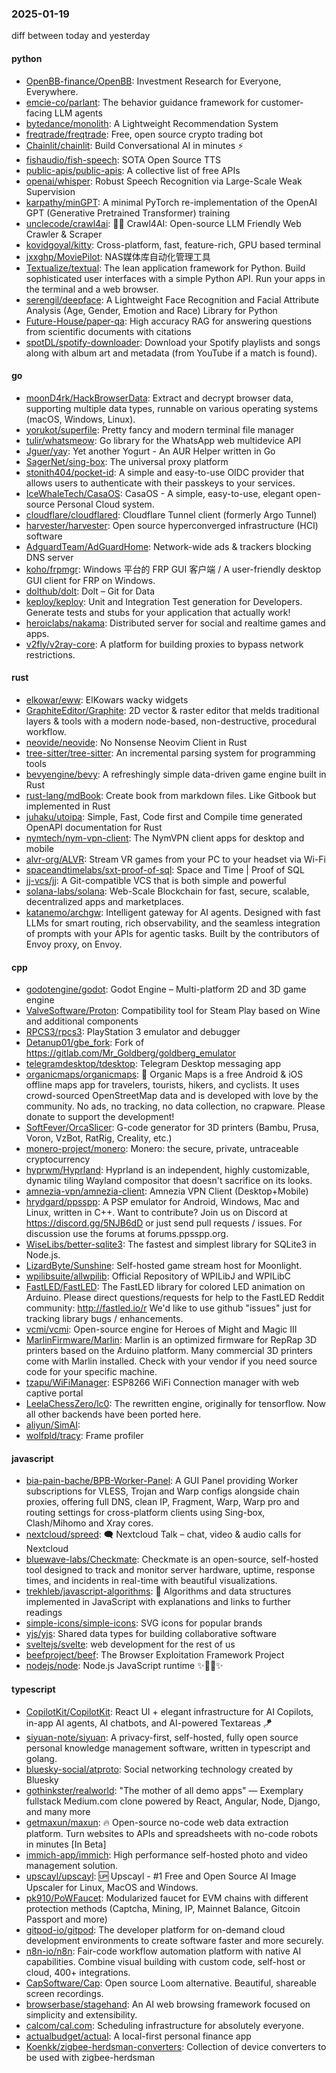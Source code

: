 ### 2025-01-19
diff between today and yesterday

#### python
* [OpenBB-finance/OpenBB](https://github.com/OpenBB-finance/OpenBB): Investment Research for Everyone, Everywhere.
* [emcie-co/parlant](https://github.com/emcie-co/parlant): The behavior guidance framework for customer-facing LLM agents
* [bytedance/monolith](https://github.com/bytedance/monolith): A Lightweight Recommendation System
* [freqtrade/freqtrade](https://github.com/freqtrade/freqtrade): Free, open source crypto trading bot
* [Chainlit/chainlit](https://github.com/Chainlit/chainlit): Build Conversational AI in minutes ⚡️
* [fishaudio/fish-speech](https://github.com/fishaudio/fish-speech): SOTA Open Source TTS
* [public-apis/public-apis](https://github.com/public-apis/public-apis): A collective list of free APIs
* [openai/whisper](https://github.com/openai/whisper): Robust Speech Recognition via Large-Scale Weak Supervision
* [karpathy/minGPT](https://github.com/karpathy/minGPT): A minimal PyTorch re-implementation of the OpenAI GPT (Generative Pretrained Transformer) training
* [unclecode/crawl4ai](https://github.com/unclecode/crawl4ai): 🚀🤖 Crawl4AI: Open-source LLM Friendly Web Crawler & Scraper
* [kovidgoyal/kitty](https://github.com/kovidgoyal/kitty): Cross-platform, fast, feature-rich, GPU based terminal
* [jxxghp/MoviePilot](https://github.com/jxxghp/MoviePilot): NAS媒体库自动化管理工具
* [Textualize/textual](https://github.com/Textualize/textual): The lean application framework for Python. Build sophisticated user interfaces with a simple Python API. Run your apps in the terminal and a web browser.
* [serengil/deepface](https://github.com/serengil/deepface): A Lightweight Face Recognition and Facial Attribute Analysis (Age, Gender, Emotion and Race) Library for Python
* [Future-House/paper-qa](https://github.com/Future-House/paper-qa): High accuracy RAG for answering questions from scientific documents with citations
* [spotDL/spotify-downloader](https://github.com/spotDL/spotify-downloader): Download your Spotify playlists and songs along with album art and metadata (from YouTube if a match is found).

#### go
* [moonD4rk/HackBrowserData](https://github.com/moonD4rk/HackBrowserData): Extract and decrypt browser data, supporting multiple data types, runnable on various operating systems (macOS, Windows, Linux).
* [yorukot/superfile](https://github.com/yorukot/superfile): Pretty fancy and modern terminal file manager
* [tulir/whatsmeow](https://github.com/tulir/whatsmeow): Go library for the WhatsApp web multidevice API
* [Jguer/yay](https://github.com/Jguer/yay): Yet another Yogurt - An AUR Helper written in Go
* [SagerNet/sing-box](https://github.com/SagerNet/sing-box): The universal proxy platform
* [stonith404/pocket-id](https://github.com/stonith404/pocket-id): A simple and easy-to-use OIDC provider that allows users to authenticate with their passkeys to your services.
* [IceWhaleTech/CasaOS](https://github.com/IceWhaleTech/CasaOS): CasaOS - A simple, easy-to-use, elegant open-source Personal Cloud system.
* [cloudflare/cloudflared](https://github.com/cloudflare/cloudflared): Cloudflare Tunnel client (formerly Argo Tunnel)
* [harvester/harvester](https://github.com/harvester/harvester): Open source hyperconverged infrastructure (HCI) software
* [AdguardTeam/AdGuardHome](https://github.com/AdguardTeam/AdGuardHome): Network-wide ads & trackers blocking DNS server
* [koho/frpmgr](https://github.com/koho/frpmgr): Windows 平台的 FRP GUI 客户端 / A user-friendly desktop GUI client for FRP on Windows.
* [dolthub/dolt](https://github.com/dolthub/dolt): Dolt – Git for Data
* [keploy/keploy](https://github.com/keploy/keploy): Unit and Integration Test generation for Developers. Generate tests and stubs for your application that actually work!
* [heroiclabs/nakama](https://github.com/heroiclabs/nakama): Distributed server for social and realtime games and apps.
* [v2fly/v2ray-core](https://github.com/v2fly/v2ray-core): A platform for building proxies to bypass network restrictions.

#### rust
* [elkowar/eww](https://github.com/elkowar/eww): ElKowars wacky widgets
* [GraphiteEditor/Graphite](https://github.com/GraphiteEditor/Graphite): 2D vector & raster editor that melds traditional layers & tools with a modern node-based, non-destructive, procedural workflow.
* [neovide/neovide](https://github.com/neovide/neovide): No Nonsense Neovim Client in Rust
* [tree-sitter/tree-sitter](https://github.com/tree-sitter/tree-sitter): An incremental parsing system for programming tools
* [bevyengine/bevy](https://github.com/bevyengine/bevy): A refreshingly simple data-driven game engine built in Rust
* [rust-lang/mdBook](https://github.com/rust-lang/mdBook): Create book from markdown files. Like Gitbook but implemented in Rust
* [juhaku/utoipa](https://github.com/juhaku/utoipa): Simple, Fast, Code first and Compile time generated OpenAPI documentation for Rust
* [nymtech/nym-vpn-client](https://github.com/nymtech/nym-vpn-client): The NymVPN client apps for desktop and mobile
* [alvr-org/ALVR](https://github.com/alvr-org/ALVR): Stream VR games from your PC to your headset via Wi-Fi
* [spaceandtimelabs/sxt-proof-of-sql](https://github.com/spaceandtimelabs/sxt-proof-of-sql): Space and Time | Proof of SQL
* [jj-vcs/jj](https://github.com/jj-vcs/jj): A Git-compatible VCS that is both simple and powerful
* [solana-labs/solana](https://github.com/solana-labs/solana): Web-Scale Blockchain for fast, secure, scalable, decentralized apps and marketplaces.
* [katanemo/archgw](https://github.com/katanemo/archgw): Intelligent gateway for AI agents. Designed with fast LLMs for smart routing, rich observability, and the seamless integration of prompts with your APIs for agentic tasks. Built by the contributors of Envoy proxy, on Envoy.

#### cpp
* [godotengine/godot](https://github.com/godotengine/godot): Godot Engine – Multi-platform 2D and 3D game engine
* [ValveSoftware/Proton](https://github.com/ValveSoftware/Proton): Compatibility tool for Steam Play based on Wine and additional components
* [RPCS3/rpcs3](https://github.com/RPCS3/rpcs3): PlayStation 3 emulator and debugger
* [Detanup01/gbe_fork](https://github.com/Detanup01/gbe_fork): Fork of https://gitlab.com/Mr_Goldberg/goldberg_emulator
* [telegramdesktop/tdesktop](https://github.com/telegramdesktop/tdesktop): Telegram Desktop messaging app
* [organicmaps/organicmaps](https://github.com/organicmaps/organicmaps): 🍃 Organic Maps is a free Android & iOS offline maps app for travelers, tourists, hikers, and cyclists. It uses crowd-sourced OpenStreetMap data and is developed with love by the community. No ads, no tracking, no data collection, no crapware. Please donate to support the development!
* [SoftFever/OrcaSlicer](https://github.com/SoftFever/OrcaSlicer): G-code generator for 3D printers (Bambu, Prusa, Voron, VzBot, RatRig, Creality, etc.)
* [monero-project/monero](https://github.com/monero-project/monero): Monero: the secure, private, untraceable cryptocurrency
* [hyprwm/Hyprland](https://github.com/hyprwm/Hyprland): Hyprland is an independent, highly customizable, dynamic tiling Wayland compositor that doesn't sacrifice on its looks.
* [amnezia-vpn/amnezia-client](https://github.com/amnezia-vpn/amnezia-client): Amnezia VPN Client (Desktop+Mobile)
* [hrydgard/ppsspp](https://github.com/hrydgard/ppsspp): A PSP emulator for Android, Windows, Mac and Linux, written in C++. Want to contribute? Join us on Discord at https://discord.gg/5NJB6dD or just send pull requests / issues. For discussion use the forums at forums.ppsspp.org.
* [WiseLibs/better-sqlite3](https://github.com/WiseLibs/better-sqlite3): The fastest and simplest library for SQLite3 in Node.js.
* [LizardByte/Sunshine](https://github.com/LizardByte/Sunshine): Self-hosted game stream host for Moonlight.
* [wpilibsuite/allwpilib](https://github.com/wpilibsuite/allwpilib): Official Repository of WPILibJ and WPILibC
* [FastLED/FastLED](https://github.com/FastLED/FastLED): The FastLED library for colored LED animation on Arduino. Please direct questions/requests for help to the FastLED Reddit community: http://fastled.io/r We'd like to use github "issues" just for tracking library bugs / enhancements.
* [vcmi/vcmi](https://github.com/vcmi/vcmi): Open-source engine for Heroes of Might and Magic III
* [MarlinFirmware/Marlin](https://github.com/MarlinFirmware/Marlin): Marlin is an optimized firmware for RepRap 3D printers based on the Arduino platform. Many commercial 3D printers come with Marlin installed. Check with your vendor if you need source code for your specific machine.
* [tzapu/WiFiManager](https://github.com/tzapu/WiFiManager): ESP8266 WiFi Connection manager with web captive portal
* [LeelaChessZero/lc0](https://github.com/LeelaChessZero/lc0): The rewritten engine, originally for tensorflow. Now all other backends have been ported here.
* [aliyun/SimAI](https://github.com/aliyun/SimAI): 
* [wolfpld/tracy](https://github.com/wolfpld/tracy): Frame profiler

#### javascript
* [bia-pain-bache/BPB-Worker-Panel](https://github.com/bia-pain-bache/BPB-Worker-Panel): A GUI Panel providing Worker subscriptions for VLESS, Trojan and Warp configs alongside chain proxies, offering full DNS, clean IP, Fragment, Warp, Warp pro and routing settings for cross-platform clients using Sing-box, Clash/Mihomo and Xray cores.
* [nextcloud/spreed](https://github.com/nextcloud/spreed): 🗨️ Nextcloud Talk – chat, video & audio calls for Nextcloud
* [bluewave-labs/Checkmate](https://github.com/bluewave-labs/Checkmate): Checkmate is an open-source, self-hosted tool designed to track and monitor server hardware, uptime, response times, and incidents in real-time with beautiful visualizations.
* [trekhleb/javascript-algorithms](https://github.com/trekhleb/javascript-algorithms): 📝 Algorithms and data structures implemented in JavaScript with explanations and links to further readings
* [simple-icons/simple-icons](https://github.com/simple-icons/simple-icons): SVG icons for popular brands
* [yjs/yjs](https://github.com/yjs/yjs): Shared data types for building collaborative software
* [sveltejs/svelte](https://github.com/sveltejs/svelte): web development for the rest of us
* [beefproject/beef](https://github.com/beefproject/beef): The Browser Exploitation Framework Project
* [nodejs/node](https://github.com/nodejs/node): Node.js JavaScript runtime ✨🐢🚀✨

#### typescript
* [CopilotKit/CopilotKit](https://github.com/CopilotKit/CopilotKit): React UI + elegant infrastructure for AI Copilots, in-app AI agents, AI chatbots, and AI-powered Textareas 🪁
* [siyuan-note/siyuan](https://github.com/siyuan-note/siyuan): A privacy-first, self-hosted, fully open source personal knowledge management software, written in typescript and golang.
* [bluesky-social/atproto](https://github.com/bluesky-social/atproto): Social networking technology created by Bluesky
* [gothinkster/realworld](https://github.com/gothinkster/realworld): "The mother of all demo apps" — Exemplary fullstack Medium.com clone powered by React, Angular, Node, Django, and many more
* [getmaxun/maxun](https://github.com/getmaxun/maxun): 🔥 Open-source no-code web data extraction platform. Turn websites to APIs and spreadsheets with no-code robots in minutes [In Beta]
* [immich-app/immich](https://github.com/immich-app/immich): High performance self-hosted photo and video management solution.
* [upscayl/upscayl](https://github.com/upscayl/upscayl): 🆙 Upscayl - #1 Free and Open Source AI Image Upscaler for Linux, MacOS and Windows.
* [pk910/PoWFaucet](https://github.com/pk910/PoWFaucet): Modularized faucet for EVM chains with different protection methods (Captcha, Mining, IP, Mainnet Balance, Gitcoin Passport and more)
* [gitpod-io/gitpod](https://github.com/gitpod-io/gitpod): The developer platform for on-demand cloud development environments to create software faster and more securely.
* [n8n-io/n8n](https://github.com/n8n-io/n8n): Fair-code workflow automation platform with native AI capabilities. Combine visual building with custom code, self-host or cloud, 400+ integrations.
* [CapSoftware/Cap](https://github.com/CapSoftware/Cap): Open source Loom alternative. Beautiful, shareable screen recordings.
* [browserbase/stagehand](https://github.com/browserbase/stagehand): An AI web browsing framework focused on simplicity and extensibility.
* [calcom/cal.com](https://github.com/calcom/cal.com): Scheduling infrastructure for absolutely everyone.
* [actualbudget/actual](https://github.com/actualbudget/actual): A local-first personal finance app
* [Koenkk/zigbee-herdsman-converters](https://github.com/Koenkk/zigbee-herdsman-converters): Collection of device converters to be used with zigbee-herdsman
